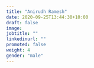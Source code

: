 ```yaml
---
title: "Anirudh Ramesh"
date: 2020-09-25T13:44:30+10:00
draft: false
image: 
jobtitle: ""
linkedinurl: ""
promoted: false
weight: 4
gender: "male"
---
```

